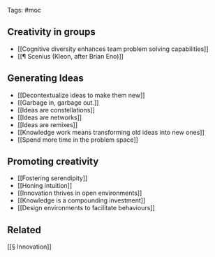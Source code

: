 Tags: #moc 

## Creativity in groups
- [[Cognitive diversity enhances team problem solving capabilities]]
- [[¶ Scenius (Kleon, after Brian Eno)]]

## Generating Ideas
- [[Decontextualize ideas to make them new]]
- [[Garbage in, garbage out.]]
- [[Ideas are constellations]]
- [[Ideas are networks]]
- [[Ideas are remixes]]
- [[Knowledge work means transforming old ideas into new ones]]
- [[Spend more time in the problem space]]

## Promoting creativity 
- [[Fostering serendipity]]
- [[Honing intuition]]
- [[Innovation thrives in open environments]]
- [[Knowledge is a compounding investment]]
- [[Design environments to facilitate behaviours]]

## Related
[[§ Innovation]]